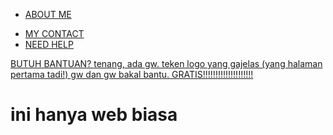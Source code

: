 <!DOCTYPE html>
<html>
<head>
	<meta charset="utf-8">
	<meta name="viewport" content="width=device-width, initial-scale=1">
	<title>WebBiasaAja</title>
	<link rel="stylesheet"  href="style.css">
</head>
<body>
<!-- About me -->
<div class="container-aboutme">
	<ul class="ul-aboutme">
	<p><li class="li-aboutme">
	<a href="helpme.html" class="a-aboutme">ABOUT ME</a>
</li></p>
	<li class="li-aboutme">
	<a href="mycontact.html" class="a-aboutme">MY CONTACT</a>
</li>
	<li class="li-aboutme">
	<a href="aboutme.html" class="a-aboutme">NEED HELP</a>
</li>
    </ul>
</div>
<!-- project -->
<div class="container-project">
	<a href="https://www.instagram.com/jose_ivanda_fernando/?hl=id">
<p>BUTUH BANTUAN? tenang, ada gw. teken logo yang gajelas (yang halaman pertama tadi!) gw dan gw bakal bantu. GRATIS!!!!!!!!!!!!!!!!!!!!</p>
</a>
</div>
<!-- needhelp -->
<div class="container-needhelp">
	<h1 class="h1-needhelp">ini hanya web biasa
	
</div>

</body>
</html>
